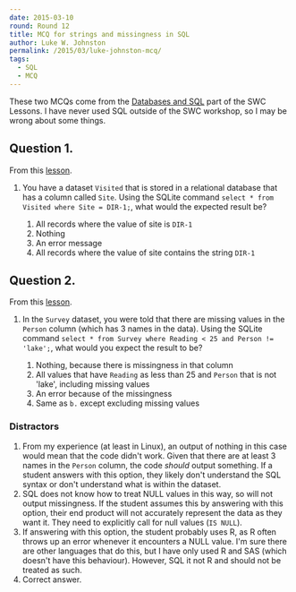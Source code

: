 ```yaml
---
date: 2015-03-10
round: Round 12
title: MCQ for strings and missingness in SQL
author: Luke W. Johnston
permalink: /2015/03/luke-johnston-mcq/
tags:
  - SQL
  - MCQ
---
```


These two MCQs come from the
[Databases and SQL](http://swcarpentry.github.io/sql-novice-survey/)
part of the SWC Lessons.  I have never used SQL outside of the SWC
workshop, so I may be wrong about some things.

## Question 1. ##

From this [lesson](http://swcarpentry.github.io/sql-novice-survey/03-filter.html).

1. You have a dataset `Visited` that is stored in a relational
   database that has a column called `Site`.  Using the SQLite command
   `select * from Visited where Site = DIR-1;`, what would the expected
   result be?

   1. All records where the value of site is `DIR-1`
   2. Nothing
   3. An error message
   4. All records where the value of site contains the string `DIR-1`

## Question 2. ##

From this [lesson](http://swcarpentry.github.io/sql-novice-survey/05-null.html).

1. In the `Survey` dataset, you were told that there are missing
   values in the `Person` column (which has 3 names in the data).
   Using the SQLite command `select * from Survey where Reading < 25
   and Person != 'lake';`, what would you expect the result to be?

   1. Nothing, because there is missingness in that column
   2. All values that have `Reading` as less than 25 and `Person` that
      is not 'lake', including missing values
   3. An error because of the missingness
   4. Same as `b.` except excluding missing values

### Distractors ###

1. From my experience (at least in Linux), an output of nothing in
   this case would mean that the code didn't work.  Given that there
   are at least 3 names in the `Person` column, the code *should*
   output something.  If a student answers with this option, they
   likely don't understand the SQL syntax or don't understand what is
   within the dataset.
2. SQL does not know how to treat NULL values in this way, so will not
   output missingness.  If the student assumes this by answering with
   this option, their end product will not accurately represent the
   data as they want it.  They need to explicitly call for null values
   (`IS NULL`).
3. If answering with this option, the student probably uses R, as R
   often throws up an error whenever it encounters a NULL value.  I'm
   sure there are other languages that do this, but I have only used R
   and SAS (which doesn't have this behaviour).  However, SQL it not R
   and should not be treated as such.
4. Correct answer.
